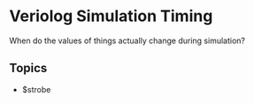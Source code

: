 # Veriolog Simulation Timing

When do the values of things actually change during simulation?

## Topics

- $strobe
